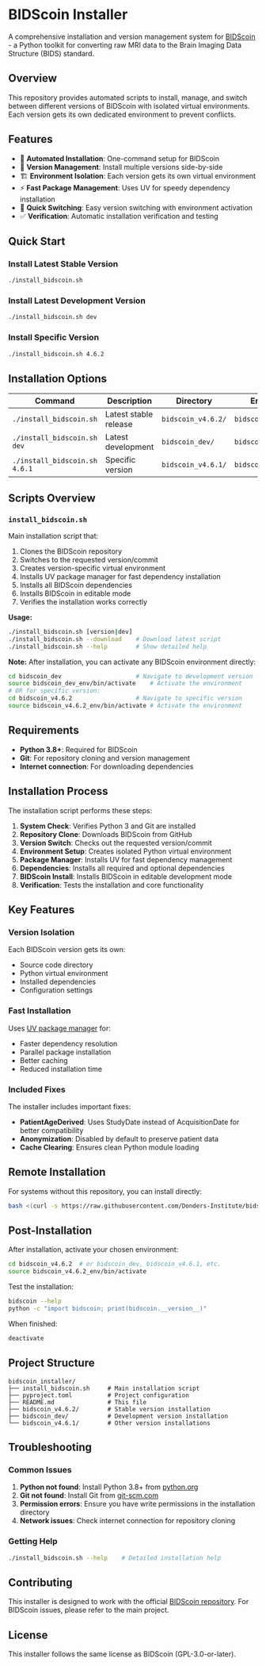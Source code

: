 # BIDScoin Installer

A comprehensive installation and version management system for [BIDScoin](https://github.com/Donders-Institute/bidscoin) - a Python toolkit for converting raw MRI data to the Brain Imaging Data Structure (BIDS) standard.

## Overview

This repository provides automated scripts to install, manage, and switch between different versions of BIDScoin with isolated virtual environments. Each version gets its own dedicated environment to prevent conflicts.

## Features

- 🚀 **Automated Installation**: One-command setup for BIDScoin
- 🔄 **Version Management**: Install multiple versions side-by-side
- 🏗️ **Environment Isolation**: Each version gets its own virtual environment
- ⚡ **Fast Package Management**: Uses UV for speedy dependency installation
- 🔧 **Quick Switching**: Easy version switching with environment activation
- ✅ **Verification**: Automatic installation verification and testing

## Quick Start

### Install Latest Stable Version
```bash
./install_bidscoin.sh
```

### Install Latest Development Version
```bash
./install_bidscoin.sh dev
```

### Install Specific Version
```bash
./install_bidscoin.sh 4.6.2
```

## Installation Options

| Command | Description | Directory | Environment |
|---------|-------------|-----------|-------------|
| `./install_bidscoin.sh` | Latest stable release | `bidscoin_v4.6.2/` | `bidscoin_v4.6.2_env/` |
| `./install_bidscoin.sh dev` | Latest development | `bidscoin_dev/` | `bidscoin_dev_env/` |
| `./install_bidscoin.sh 4.6.1` | Specific version | `bidscoin_v4.6.1/` | `bidscoin_v4.6.1_env/` |

## Scripts Overview

### `install_bidscoin.sh`
Main installation script that:
1. Clones the BIDScoin repository
2. Switches to the requested version/commit
3. Creates version-specific virtual environment
4. Installs UV package manager for fast dependency installation
5. Installs all BIDScoin dependencies
6. Installs BIDScoin in editable mode
7. Verifies the installation works correctly

**Usage:**
```bash
./install_bidscoin.sh [version|dev]
./install_bidscoin.sh --download    # Download latest script
./install_bidscoin.sh --help        # Show detailed help
```

**Note:** After installation, you can activate any BIDScoin environment directly:
```bash
cd bidscoin_dev                     # Navigate to development version
source bidscoin_dev_env/bin/activate    # Activate the environment
# OR for specific version:
cd bidscoin_v4.6.2                  # Navigate to specific version
source bidscoin_v4.6.2_env/bin/activate # Activate the environment
```

## Requirements

- **Python 3.8+**: Required for BIDScoin
- **Git**: For repository cloning and version management
- **Internet connection**: For downloading dependencies

## Installation Process

The installation script performs these steps:

1. **System Check**: Verifies Python 3 and Git are installed
2. **Repository Clone**: Downloads BIDScoin from GitHub
3. **Version Switch**: Checks out the requested version/commit
4. **Environment Setup**: Creates isolated Python virtual environment
5. **Package Manager**: Installs UV for fast dependency management
6. **Dependencies**: Installs all required and optional dependencies
7. **BIDScoin Install**: Installs BIDScoin in editable development mode
8. **Verification**: Tests the installation and core functionality

## Key Features

### Version Isolation
Each BIDScoin version gets its own:
- Source code directory
- Python virtual environment
- Installed dependencies
- Configuration settings

### Fast Installation
Uses [UV package manager](https://github.com/astral-sh/uv) for:
- Faster dependency resolution
- Parallel package installation
- Better caching
- Reduced installation time

### Included Fixes
The installer includes important fixes:
- **PatientAgeDerived**: Uses StudyDate instead of AcquisitionDate for better compatibility
- **Anonymization**: Disabled by default to preserve patient data
- **Cache Clearing**: Ensures clean Python module loading

## Remote Installation

For systems without this repository, you can install directly:

```bash
bash <(curl -s https://raw.githubusercontent.com/Donders-Institute/bidscoin/master/install_bidscoin.sh)
```

## Post-Installation

After installation, activate your chosen environment:

```bash
cd bidscoin_v4.6.2  # or bidscoin_dev, bidscoin_v4.6.1, etc.
source bidscoin_v4.6.2_env/bin/activate
```

Test the installation:
```bash
bidscoin --help
python -c "import bidscoin; print(bidscoin.__version__)"
```

When finished:
```bash
deactivate
```

## Project Structure

```
bidscoin_installer/
├── install_bidscoin.sh     # Main installation script
├── pyproject.toml          # Project configuration
├── README.md               # This file
├── bidscoin_v4.6.2/        # Stable version installation
├── bidscoin_dev/           # Development version installation
└── bidscoin_v4.6.1/        # Other version installations
```

## Troubleshooting

### Common Issues

1. **Python not found**: Install Python 3.8+ from [python.org](https://python.org)
2. **Git not found**: Install Git from [git-scm.com](https://git-scm.com)
3. **Permission errors**: Ensure you have write permissions in the installation directory
4. **Network issues**: Check internet connection for repository cloning

### Getting Help

```bash
./install_bidscoin.sh --help    # Detailed installation help
```

## Contributing

This installer is designed to work with the official [BIDScoin repository](https://github.com/Donders-Institute/bidscoin). For BIDScoin issues, please refer to the main project.

## License

This installer follows the same license as BIDScoin (GPL-3.0-or-later).